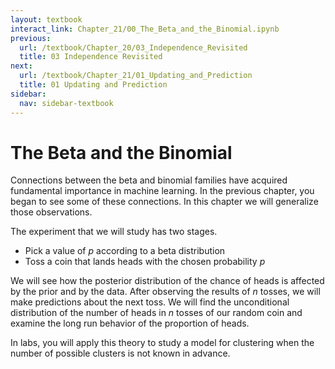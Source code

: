 ```yaml
---
layout: textbook
interact_link: Chapter_21/00_The_Beta_and_the_Binomial.ipynb
previous:
  url: /textbook/Chapter_20/03_Independence_Revisited
  title: 03 Independence Revisited
next:
  url: /textbook/Chapter_21/01_Updating_and_Prediction
  title: 01 Updating and Prediction
sidebar:
  nav: sidebar-textbook
---
```


# The Beta and the Binomial #

Connections between the beta and binomial families have acquired fundamental importance in machine learning. In the previous chapter, you began to see some of these connections. In this chapter we will generalize those observations.

The experiment that we will study has two stages.
- Pick a value of $p$ according to a beta distribution
- Toss a coin that lands heads with the chosen probability $p$

We will see how the posterior distribution of the chance of heads is affected by the prior and by the data. After observing the results of $n$ tosses, we will make predictions about the next toss. We will find the unconditional distribution of the number of heads in $n$ tosses of our random coin and examine the long run behavior of the proportion of heads.

In labs, you will apply this theory to study a model for clustering when the number of possible clusters is not known in advance.
